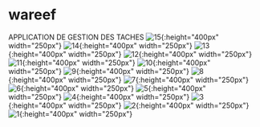 # wareef
APPLICATION DE GESTION DES TACHES
![15](https://github.com/pape-medoune/wareef/assets/80828135/30d47bde-45f3-45a9-9f66-95864621ff2a){:height="400px" width="250px"}
![14](https://github.com/pape-medoune/wareef/assets/80828135/6b4e166a-280a-42a0-95e9-8f31e4c56512){:height="400px" width="250px"}
![13](https://github.com/pape-medoune/wareef/assets/80828135/257c6a02-0f74-4770-bb97-9618f4195f50){:height="400px" width="250px"}
![12](https://github.com/pape-medoune/wareef/assets/80828135/26e23179-7fa0-4ab3-97cf-835451d391a8){:height="400px" width="250px"}
![11](https://github.com/pape-medoune/wareef/assets/80828135/b8939e48-0ce2-4da0-9301-4fd9f4abfd84){:height="400px" width="250px"}
![10](https://github.com/pape-medoune/wareef/assets/80828135/9d292ebe-2b25-4ba8-978c-fcb68691131c){:height="400px" width="250px"}
![9](https://github.com/pape-medoune/wareef/assets/80828135/8e8921bd-9d9c-4f84-94df-7f27c84a8c31){:height="400px" width="250px"}
![8](https://github.com/pape-medoune/wareef/assets/80828135/c43df628-9d13-42a5-b23b-35e1110ff1c7){:height="400px" width="250px"}
![7](https://github.com/pape-medoune/wareef/assets/80828135/f9b2c0cf-316d-4255-8083-14335ab088fe){:height="400px" width="250px"}
![6](https://github.com/pape-medoune/wareef/assets/80828135/1e89c65d-1349-4931-a36c-1dacba8bafac){:height="400px" width="250px"}
![5](https://github.com/pape-medoune/wareef/assets/80828135/1dc93d1f-f424-4139-8f25-9a5d4cf8a145){:height="400px" width="250px"}
![4](https://github.com/pape-medoune/wareef/assets/80828135/3d38ea0a-c7da-470c-ba3a-fd3d4239212b){:height="400px" width="250px"}
![3](https://github.com/pape-medoune/wareef/assets/80828135/b0f1638d-85b3-4f7b-be9c-b4e611c14361){:height="400px" width="250px"}
![2](https://github.com/pape-medoune/wareef/assets/80828135/c1510b4b-bdb2-4f0a-b4aa-92d4b83aeb3b){:height="400px" width="250px"}
![1](https://github.com/pape-medoune/wareef/assets/80828135/46f6ebf2-0b7e-48af-a2e3-1fb8b87a8a5d){:height="400px" width="250px"}
